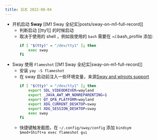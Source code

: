 ```yaml
---
title: 日志 2022-08-04
---
```

* 开机启动 **Sway** [[M1 Sway 全纪实|posts/sway-on-m1-full-record]]
    * 判断启动 [[tty1]] 的时候启动
    * 取决于使用的 shell ，例如我使用的 `bash` 需要在 ~/.bash_profile 添加:
        ```bash
        if [ "$(tty)" = "/dev/tty1" ]; then
            exec sway
        fi
        ```
* Sway 使用 `Flameshot` [[M1 Sway 全纪实|sway-on-m1-full-record]]
    * 安装 `yay -S flameshot`
    * 在 sway 启动前注入一些环境变量，来源[Sway and wlroots support](https://github.com/flameshot-org/flameshot/blob/master/docs/Sway%20and%20wlroots%20support.md)
        ```bash
        if [ "$(tty)" = "/dev/tty1" ]; then
            export SDL_VIDEODRIVER=wayland
            export _JAVA_AWT_WM_NONREPARENTING=1
            export QT_QPA_PLATFORM=wayland
            export XDG_CURRENT_DESKTOP=sway
            export XDG_SESSION_DESKTOP=sway
            exec sway
        fi
        ```
    * 快捷键触发截图，在 `~/.config/sway/config` 添加 `bindsym $mod+Shift+a exec
      flameshot gui`
